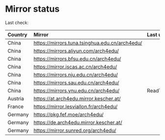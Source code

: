 <script src="./time.js"></script>
# Mirror status
Last check: <script type="text/javascript">localize(1681381143.5605624);</script>

|Country|Mirror|Last update|
|:------|:-----|:----------|
|China|https://mirrors.tuna.tsinghua.edu.cn/arch4edu/|<script type="text/javascript">localize(1681367560);</script>|
|China|https://mirrors.aliyun.com/arch4edu/|<script type="text/javascript">localize(1681324254);</script>|
|China|https://mirrors.bfsu.edu.cn/arch4edu/|<script type="text/javascript">localize(1681324254);</script>|
|China|https://mirror.iscas.ac.cn/arch4edu/|<script type="text/javascript">localize(1681367560);</script>|
|China|https://mirrors.nju.edu.cn/arch4edu/|<script type="text/javascript">localize(1681281369);</script>|
|China|https://mirrors.sau.edu.cn/arch4edu/|<script type="text/javascript">localize(1673850842);</script>|
|China|https://mirrors.ynu.edu.cn/arch4edu/|ReadTimeout|
|Austria|https://at.arch4edu.mirror.kescher.at/|<script type="text/javascript">localize(1681324254);</script>|
|France|https://mirror.lesviallon.fr/arch4edu/|<script type="text/javascript">localize(1681324254);</script>|
|Germany|https://pkg.fef.moe/arch4edu/|<script type="text/javascript">localize(1681324254);</script>|
|Germany|https://de.arch4edu.mirror.kescher.at/|<script type="text/javascript">localize(1681324254);</script>|
|Germany|https://mirror.sunred.org/arch4edu/|<script type="text/javascript">localize(1681324254);</script>|

<script src="./tablefilter/tablefilter.js"></script>
<script src="./table.js"></script>